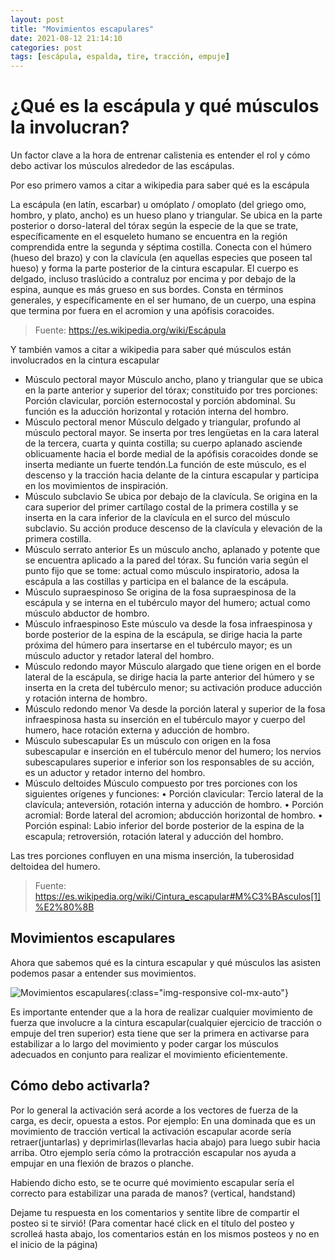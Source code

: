 ```yaml
---
layout: post
title: "Movimientos escapulares"
date: 2021-08-12 21:14:10
categories: post
tags: [escápula, espalda, tire, tracción, empuje]
---
```


# ¿Qué es la escápula y qué músculos la involucran?

Un factor clave a la hora de entrenar calistenia es entender el rol y cómo debo activar los músculos alrededor de las escápulas.

Por eso primero vamos a citar a wikipedia para saber qué es la escápula

La escápula (en latín, escarbar) u omóplato / omoplato (del griego omo, hombro, y plato, ancho) es un hueso plano y triangular. Se ubica en la parte posterior o dorso-lateral del tórax según la especie de la que se trate, específicamente en el esqueleto humano se encuentra en la región comprendida entre la segunda y séptima costilla. Conecta con el húmero (hueso del brazo) y con la clavícula (en aquellas especies que poseen tal hueso) y forma la parte posterior de la cintura escapular. El cuerpo es delgado, incluso traslúcido a contraluz por encima y por debajo de la espina, aunque es más grueso en sus bordes.
Consta en términos generales, y específicamente en el ser humano, de un cuerpo, una espina que termina por fuera en el acromion y una apófisis coracoides.

> Fuente: https://es.wikipedia.org/wiki/Escápula

Y también vamos a citar a wikipedia para saber qué músculos están involucrados en la cintura escapular

- Músculo pectoral mayor Músculo ancho, plano y triangular que se ubica en la parte anterior y superior del tórax; constituido por tres porciones: Porción clavicular, porción esternocostal y porción abdominal. Su función es la aducción horizontal y rotación interna del hombro.
- Músculo pectoral menor Músculo delgado y triangular, profundo al músculo pectoral mayor. Se inserta por tres lengüetas en la cara lateral de la tercera, cuarta y quinta costilla; su cuerpo aplanado asciende oblicuamente hacia el borde medial de la apófisis coracoides donde se inserta mediante un fuerte tendón.La función de este músculo, es el descenso y la tracción hacia delante de la cintura escapular y participa en los movimientos de inspiración.
- Músculo subclavio Se ubica por debajo de la clavícula. Se origina en la cara superior del primer cartílago costal de la primera costilla y se inserta en la cara inferior de la clavícula en el surco del músculo subclavio. Su acción produce descenso de la clavícula y elevación de la primera costilla.
- Músculo serrato anterior Es un músculo ancho, aplanado y potente que se encuentra aplicado a la pared del tórax. Su función varia según el punto fijo que se tome: actual como músculo inspiratorio, adosa la escápula a las costillas y participa en el balance de la escápula.
- Músculo supraespinoso Se origina de la fosa supraespinosa de la escápula y se interna en el tubérculo mayor del humero; actual como músculo abductor de hombro.
- Músculo infraespinoso Este músculo va desde la fosa infraespinosa y borde posterior de la espina de la escápula, se dirige hacia la parte próxima del húmero para insertarse en el tubérculo mayor; es un músculo aductor y retador lateral del hombro.
- Músculo redondo mayor Músculo alargado que tiene origen en el borde lateral de la escápula, se dirige hacia la parte anterior del húmero y se inserta en la creta del tubérculo menor; su activación produce aducción y rotación interna de hombro.
- Músculo redondo menor Va desde la porción lateral y superior de la fosa infraespinosa hasta su inserción en el tubérculo mayor y cuerpo del humero, hace rotación externa y aducción de hombro.
- Músculo subescapular Es un músculo con origen en la fosa subescapular e inserción en el tubérculo menor del humero; los nervios subescapulares superior e inferior son los responsables de su acción, es un aductor y retador interno del hombro.
- Músculo deltoides Músculo compuesto por tres porciones con los siguientes orígenes y funciones:
  • Porción clavicular: Tercio lateral de la clavícula; anteversión, rotación interna y aducción de hombro.
  • Porción acromial: Borde lateral del acromion; abducción horizontal de hombro.
  • Porción espinal: Labio inferior del borde posterior de la espina de la escapula; retroversión, rotación lateral y aducción del hombro.

Las tres porciones confluyen en una misma inserción, la tuberosidad deltoidea del humero.

> Fuente: https://es.wikipedia.org/wiki/Cintura_escapular#M%C3%BAsculos[1]%E2%80%8B

## Movimientos escapulares

Ahora que sabemos qué es la cintura escapular y qué músculos las asisten podemos pasar a entender sus movimientos.

![Movimientos escapulares](/calisteniablog/assets/img/posts/movimientosescapulares.jpg){:class="img-responsive col-mx-auto"}

Es importante entender que a la hora de realizar cualquier movimiento de fuerza que involucre a la cintura escapular(cualquier ejercicio de tracción o empuje del tren superior) esta tiene que ser la primera en activarse para estabilizar a lo largo del movimiento y poder cargar los músculos adecuados en conjunto para realizar el movimiento eficientemente.

## Cómo debo activarla?

Por lo general la activación será acorde a los vectores de fuerza de la carga, es decir, opuesta a estos.
Por ejemplo: En una dominada que es un movimiento de tracción vertical la activación escapular acorde sería retraer(juntarlas) y deprimirlas(llevarlas hacia abajo) para luego subir hacia arriba. Otro ejemplo sería cómo la protracción escapular nos ayuda a empujar en una flexión de brazos o planche.

Habiendo dicho esto, se te ocurre qué movimiento escapular sería el correcto para estabilizar una parada de manos? (vertical, handstand)

Dejame tu respuesta en los comentarios y sentite libre de compartir el posteo si te sirvió!
(Para comentar hacé click en el título del posteo y scrolleá hasta abajo, los comentarios están en los mismos posteos y no en el inicio de la página)
